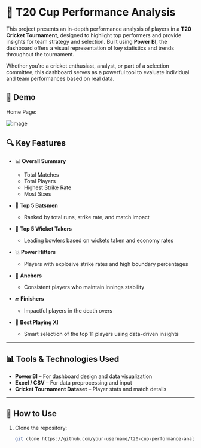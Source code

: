 # 🏏 T20 Cup Performance Analysis

This project presents an in-depth performance analysis of players in a **T20 Cricket Tournament**, designed to highlight top performers and provide insights for team strategy and selection. Built using **Power BI**, the dashboard offers a visual representation of key statistics and trends throughout the tournament.

Whether you're a cricket enthusiast, analyst, or part of a selection committee, this dashboard serves as a powerful tool to evaluate individual and team performances based on real data.



## 📸 Demo

Home Page: 

![image](https://github.com/user-attachments/assets/20361d67-d873-43a8-b67d-a8ccfa7f78c5)




## 🔍 Key Features

- 📊 **Overall Summary**  
  - Total Matches  
  - Total Players  
  - Highest Strike Rate  
  - Most Sixes  

- 🏏 **Top 5 Batsmen**  
  - Ranked by total runs, strike rate, and match impact

- 🎯 **Top 5 Wicket Takers**  
  - Leading bowlers based on wickets taken and economy rates

- 💥 **Power Hitters**  
  - Players with explosive strike rates and high boundary percentages

- 🧠 **Anchors**  
  - Consistent players who maintain innings stability

- 🔚 **Finishers**  
  - Impactful players in the death overs

- 🧢 **Best Playing XI**  
  - Smart selection of the top 11 players using data-driven insights

---

## 📊 Tools & Technologies Used

- **Power BI** – For dashboard design and data visualization  
- **Excel / CSV** – For data preprocessing and input  
- **Cricket Tournament Dataset** – Player stats and match details  

---

## 🚀 How to Use

1. Clone the repository:
   ```bash
   git clone https://github.com/your-username/t20-cup-performance-analysis.git
